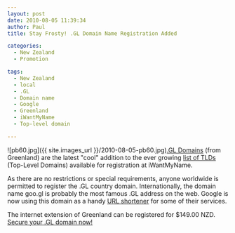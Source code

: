 ```yaml
---
layout: post
date: 2010-08-05 11:39:34
author: Paul
title: Stay Frosty! .GL Domain Name Registration Added

categories:
  - New Zealand
  - Promotion

tags:
  - New Zealand
  - local
  - .GL
  - Domain name
  - Google
  - Greenland
  - iWantMyName
  - Top-level domain

---
```


![pb60.jpg]({{ site.images_url }}/2010-08-05-pb60.jpg)[.GL Domains](https://iwantmyname.co.nz/domains/gl-greenlandic-domain-name-registration-for-greenland) (from Greenland) are the latest "cool" addition to the ever growing [list of TLDs](https://iwantmyname.co.nz/domains/domain-name-registration-list-of-extensions) (Top-Level Domains) available for registration at iWantMyName. 

As there are no restrictions or special requirements, anyone worldwide is permitted to register the .GL country domain. Internationally, the domain name goo.gl is probably the most famous .GL address on the web. Google is now using this domain as a handy [URL shortener](https://iwantmyname.co.nz/services/url-shortener) for some of their services.

The internet extension of Greenland can be registered for $149.00 NZD. [Secure your .GL domain now!](https://iwantmyname.co.nz/domains/gl-greenlandic-domain-name-registration-for-greenland)


